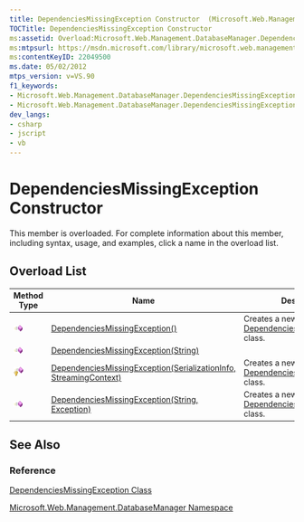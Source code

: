 ```yaml
---
title: DependenciesMissingException Constructor  (Microsoft.Web.Management.DatabaseManager)
TOCTitle: DependenciesMissingException Constructor
ms:assetid: Overload:Microsoft.Web.Management.DatabaseManager.DependenciesMissingException.#ctor
ms:mtpsurl: https://msdn.microsoft.com/library/microsoft.web.management.databasemanager.dependenciesmissingexception.dependenciesmissingexception(v=VS.90)
ms:contentKeyID: 22049500
ms.date: 05/02/2012
mtps_version: v=VS.90
f1_keywords:
- Microsoft.Web.Management.DatabaseManager.DependenciesMissingException.DependenciesMissingException
- Microsoft.Web.Management.DatabaseManager.DependenciesMissingException.#ctor
dev_langs:
- csharp
- jscript
- vb
---
```


# DependenciesMissingException Constructor

This member is overloaded. For complete information about this member, including syntax, usage, and examples, click a name in the overload list.

## Overload List

|Method Type|Name|Description|
|--- |--- |--- |
|![Public method](images/Dd566041.pubmethod(en-us,VS.90).gif "Public method")|[DependenciesMissingException()](dependenciesmissingexception-constructor-microsoft-web-management-databasemanager_1.md)|Creates a new instance of the [DependenciesMissingException](dependenciesmissingexception-class-microsoft-web-management-databasemanager.md) class.|
|![Public method](images/Dd566041.pubmethod(en-us,VS.90).gif "Public method")|[DependenciesMissingException(String)](dependenciesmissingexception-constructor-string-microsoft-web-management-databasemanager.md)||
|![Protected method](images/Dd566041.protmethod(en-us,VS.90).gif "Protected method")|[DependenciesMissingException(SerializationInfo, StreamingContext)](dependenciesmissingexception-constructor-serializationinfo-streamingcontext-microsoft-web-management-databasemanager.md)|Creates a new instance of the [DependenciesMissingException](dependenciesmissingexception-class-microsoft-web-management-databasemanager.md) class.|
|![Public method](images/Dd566041.pubmethod(en-us,VS.90).gif "Public method")|[DependenciesMissingException(String, Exception)](dependenciesmissingexception-constructor-string-exception-microsoft-web-management-databasemanager.md)|Creates a new instance of the [DependenciesMissingException](dependenciesmissingexception-class-microsoft-web-management-databasemanager.md) class.|

## See Also

### Reference

[DependenciesMissingException Class](dependenciesmissingexception-class-microsoft-web-management-databasemanager.md)

[Microsoft.Web.Management.DatabaseManager Namespace](microsoft-web-management-databasemanager-namespace.md)
